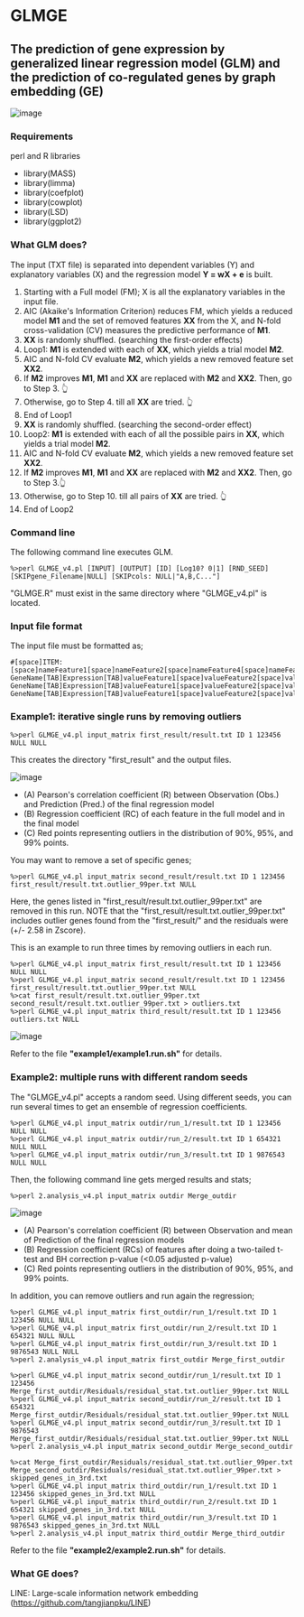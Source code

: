 # GLMGE
## The prediction of gene expression by generalized linear regression model (GLM) and the prediction of co-regulated genes by graph embedding (GE)
![image](https://github.com/Park-Sung-Joon/GLMGE/assets/52985953/afedbb99-cfcc-4564-b751-1b0d1b215bf0)

### Requirements
perl and R libraries
+ library(MASS)
+ library(limma)
+ library(coefplot)
+ library(cowplot)
+ library(LSD)
+ library(ggplot2)

### What GLM does?
The input (TXT file) is separated into dependent variables (Y) and explanatory variables (X) and the regression model **Y = wX + e** is built.
1. Starting with a Full model (FM); X is all the explanatory variables in the input file.
2. AIC (Akaike's Information Criterion) reduces FM, which yields a reduced model **M1** and the set of removed features **XX** from the X, and N-fold cross-validation (CV) measures the predictive performance of **M1**.
3. **XX** is randomly shuffled. (searching the first-order effects)
4. Loop1: **M1** is extended with each of **XX**, which yields a trial model **M2**.
5. AIC and N-fold CV evaluate **M2**, which yields a new removed feature set **XX2**.
6. If **M2** improves **M1**, **M1** and **XX** are replaced with **M2** and **XX2**. Then, go to Step 3. :point_up_2:
7. Otherwise, go to Step 4. till all **XX** are tried. :point_up_2:
8. End of Loop1
9. **XX** is randomly shuffled. (searching the second-order effect)
10. Loop2: **M1** is extended with each of all the possible pairs in **XX**, which yields a trial model **M2**.
11. AIC and N-fold CV evaluate **M2**, which yields a new removed feature set **XX2**.
12. If **M2** improves **M1**, **M1** and **XX** are replaced with **M2** and **XX2**. Then, go to Step 3.:point_up_2:
13. Otherwise, go to Step 10. till all pairs of **XX** are tried. :point_up_2:
14. End of Loop2

### Command line
The following command line executes GLM.
```
%>perl GLMGE_v4.pl [INPUT] [OUTPUT] [ID] [Log10? 0|1] [RND_SEED] [SKIPgene_Filename|NULL] [SKIPcols: NULL|"A,B,C..."]
```
"GLMGE.R" must exist in the same directory where "GLMGE_v4.pl" is located.

### Input file format
The input file must be formatted as;
```
#[space]ITEM:[space]nameFeature1[space]nameFeature2[space]nameFeature4[space]nameFeature5...
GeneName[TAB]Expression[TAB]valueFeature1[space]valueFeature2[space]valueFeature3[space]valueFeature4...
GeneName[TAB]Expression[TAB]valueFeature1[space]valueFeature2[space]valueFeature3[space]valueFeature4...
GeneName[TAB]Expression[TAB]valueFeature1[space]valueFeature2[space]valueFeature3[space]valueFeature4...
```

### Example1: iterative single runs by removing outliers
```
%>perl GLMGE_v4.pl input_matrix first_result/result.txt ID 1 123456 NULL NULL
```
This creates the directory "first_result" and the output files.

![image](https://github.com/Park-Sung-Joon/GLMGE/assets/52985953/61195c90-82a1-4c77-aa69-f47a8426bdba)
+ (A) Pearson's correlation coefficient (R) between Observation (Obs.) and Prediction (Pred.) of the final regression model
+ (B) Regression coefficient (RC) of each feature in the full model and in the final model
+ (C) Red points representing outliers in the distribution of 90%, 95%, and 99% points.

You may want to remove a set of specific genes;
```
%>perl GLMGE_v4.pl input_matrix second_result/result.txt ID 1 123456 first_result/result.txt.outlier_99per.txt NULL
```
Here, the genes listed in "first_result/result.txt.outlier_99per.txt" are removed in this run. NOTE that the "first_result/result.txt.outlier_99per.txt" includes outlier genes found from the "first_result/" and the residuals were (+/- 2.58 in Zscore).

This is an example to run three times by removing outliers in each run.
```
%>perl GLMGE_v4.pl input_matrix first_result/result.txt ID 1 123456 NULL NULL
%>perl GLMGE_v4.pl input_matrix second_result/result.txt ID 1 123456 first_result/result.txt.outlier_99per.txt NULL
%>cat first_result/result.txt.outlier_99per.txt second_result/result.txt.outlier_99per.txt > outliers.txt
%>perl GLMGE_v4.pl input_matrix third_result/result.txt ID 1 123456 outliers.txt NULL
```
![image](https://github.com/Park-Sung-Joon/GLMGE/assets/52985953/779fb0b2-863d-4341-b6f0-90e64f41cc86)

Refer to the file **"example1/example1.run.sh"** for details.

### Example2: multiple runs with different random seeds
The "GLMGE_v4.pl" accepts a random seed. Using different seeds, you can run several times to get an ensemble of regression coefficients.
```
%>perl GLMGE_v4.pl input_matrix outdir/run_1/result.txt ID 1 123456 NULL NULL
%>perl GLMGE_v4.pl input_matrix outdir/run_2/result.txt ID 1 654321 NULL NULL
%>perl GLMGE_v4.pl input_matrix outdir/run_3/result.txt ID 1 9876543 NULL NULL
```
Then, the following command line gets merged results and stats; 
```
%>perl 2.analysis_v4.pl input_matrix outdir Merge_outdir
```
![image](https://github.com/Park-Sung-Joon/GLMGE/assets/52985953/27596022-1e8b-4f5d-a7e4-df9a86de9b0c)
+ (A) Pearson's correlation coefficient (R) between Observation and mean of Prediction of the final regression models
+ (B) Regression coefficient (RCs) of features after doing a two-tailed t-test and BH correction p-value (<0.05 adjusted p-value)
+ (C) Red points representing outliers in the distribution of 90%, 95%, and 99% points.

In addition, you can remove outliers and run again the regression;
```
%>perl GLMGE_v4.pl input_matrix first_outdir/run_1/result.txt ID 1 123456 NULL NULL
%>perl GLMGE_v4.pl input_matrix first_outdir/run_2/result.txt ID 1 654321 NULL NULL
%>perl GLMGE_v4.pl input_matrix first_outdir/run_3/result.txt ID 1 9876543 NULL NULL
%>perl 2.analysis_v4.pl input_matrix first_outdir Merge_first_outdir

%>perl GLMGE_v4.pl input_matrix second_outdir/run_1/result.txt ID 1 123456 Merge_first_outdir/Residuals/residual_stat.txt.outlier_99per.txt NULL
%>perl GLMGE_v4.pl input_matrix second_outdir/run_2/result.txt ID 1 654321 Merge_first_outdir/Residuals/residual_stat.txt.outlier_99per.txt NULL
%>perl GLMGE_v4.pl input_matrix second_outdir/run_3/result.txt ID 1 9876543 Merge_first_outdir/Residuals/residual_stat.txt.outlier_99per.txt NULL
%>perl 2.analysis_v4.pl input_matrix second_outdir Merge_second_outdir

%>cat Merge_first_outdir/Residuals/residual_stat.txt.outlier_99per.txt Merge_second_outdir/Residuals/residual_stat.txt.outlier_99per.txt > skipped_genes_in_3rd.txt
%>perl GLMGE_v4.pl input_matrix third_outdir/run_1/result.txt ID 1 123456 skipped_genes_in_3rd.txt NULL
%>perl GLMGE_v4.pl input_matrix third_outdir/run_2/result.txt ID 1 654321 skipped_genes_in_3rd.txt NULL
%>perl GLMGE_v4.pl input_matrix third_outdir/run_3/result.txt ID 1 9876543 skipped_genes_in_3rd.txt NULL
%>perl 2.analysis_v4.pl input_matrix third_outdir Merge_third_outdir
```

Refer to the file **"example2/example2.run.sh"** for details.

### What GE does?

LINE: Large-scale information network embedding (https://github.com/tangjianpku/LINE)
